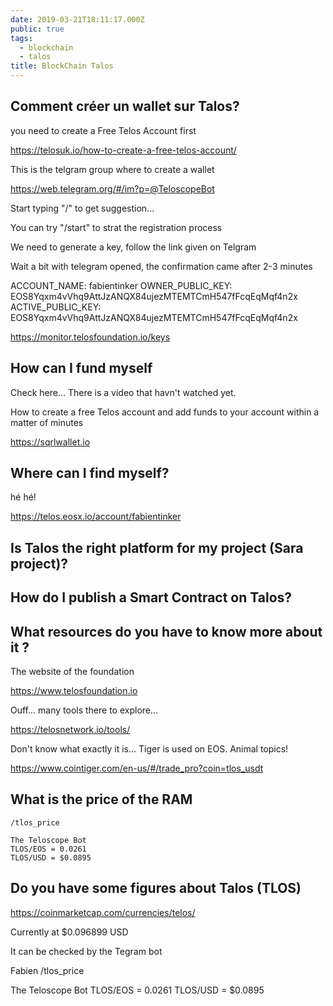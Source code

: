 ```yaml
---
date: 2019-03-21T18:11:17.000Z
public: true
tags:
  - blockchain
  - talos
title: BlockChain Talos
---
```


## Comment créer un wallet sur Talos?

you need to create a Free Telos Account first

https://telosuk.io/how-to-create-a-free-telos-account/

This is the telgram group where to create a wallet

https://web.telegram.org/#/im?p=@TeloscopeBot

Start typing "/" to get suggestion...

You can try "/start" to strat the registration process

We need to generate a key, follow the link given on Telgram

Wait a bit with telegram opened, the confirmation came after 2-3 minutes

ACCOUNT_NAME: fabientinker
OWNER_PUBLIC_KEY: EOS8Yqxm4vVhq9AttJzANQX84ujezMTEMTCmH547fFcqEqMqf4n2x
ACTIVE_PUBLIC_KEY: EOS8Yqxm4vVhq9AttJzANQX84ujezMTEMTCmH547fFcqEqMqf4n2x

https://monitor.telosfoundation.io/keys

## How can I fund myself

Check here... There is a video that havn't watched yet.

How to create a free Telos account and add funds to your account within a matter of minutes

https://sqrlwallet.io

## Where can I find myself?

hé hé!

https://telos.eosx.io/account/fabientinker

## Is Talos the right platform for my project (Sara project)?

## How do I publish a Smart Contract on Talos?

## What resources do you have to know more about it ?

The website of the foundation

https://www.telosfoundation.io

Ouff... many tools there to explore...

https://telosnetwork.io/tools/

Don't know what exactly it is... Tiger is used on EOS. Animal topics!

https://www.cointiger.com/en-us/#/trade_pro?coin=tlos_usdt

## What is the price of the RAM

```
/tlos_price

The Teloscope Bot
TLOS/EOS = 0.0261
TLOS/USD = $0.0895
```

## Do you have some figures about Talos (TLOS)

https://coinmarketcap.com/currencies/telos/

Currently at \$0.096899 USD

It can be checked by the Tegram bot

Fabien
/tlos_price

The Teloscope Bot
TLOS/EOS = 0.0261
TLOS/USD = \$0.0895
